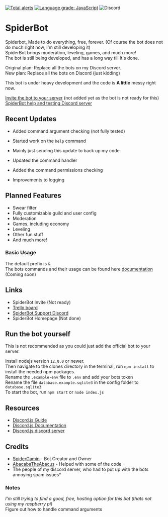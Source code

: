 [![Total alerts](https://img.shields.io/lgtm/alerts/g/SpiderBot-Code/SpiderBot-Code.svg?logo=lgtm&logoWidth=18)](https://lgtm.com/projects/g/SpiderBot-Code/SpiderBot-Code/alerts/)
[![Language grade: JavaScript](https://img.shields.io/lgtm/grade/javascript/g/SpiderBot-Code/SpiderBot-Code.svg?logo=lgtm&logoWidth=18)](https://lgtm.com/projects/g/SpiderBot-Code/SpiderBot-Code/context:javascript)
![Discord](https://img.shields.io/discord/728316562163105925?color=blue&label=Discord&logo=%7B%7Bl&logoColor=blue)
# SpiderBot
Spiderbot, Made to do everything, free, forever. (Of course the bot does not do much right now, I'm still developing it)  
SpiderBot brings moderation, leveling, games, and much more!  
The bot is still being developed, and has a long way till It's done.

Original plan: Replace all the bots on my Discord server.  
New plan: Replace all the bots on Discord (just kidding)

This bot is under heavy development and the code is **A little** messy right now.

[Invite the bot to your server]() (not added yet as the bot is not ready for this)  
[SpiderBot help and testing Discord server](https://discord.gg/6kFYJAP)

## Recent Updates
- Added command argument checking (not fully tested)
- Started work on the `help` command
- Mainly just sending this update to back up my code

- Updated the command handler
- Added the command permissions checking
- Improvements to logging

## Planned Features
- Swear filter
- Fully customizable guild and user config
- Moderation
- Games, including economy
- Leveling
- Other fun stuff
- And much more!

### Basic Usage
The default prefix is `&`  
The bots commands and their usage can be found here <a href="">documentation</a> (Coming soon)

## Links
- SpiderBot Invite (Not ready)
- [Trello board](https://trello.com/b/5VGBZZ64/spiderbot)
- [SpiderBot Support Discord](https://discord.gg/6kFYJAP)
- SpiderBot Homepage (Not done)


## Run the bot yourself
This is not recommended as you could just add the official bot to your server.  

Install nodejs version `12.0.0` or newer.  
Then navigate to the clones directory in the terminal, run `npm install` to install the needed npm packages.  
Rename the `.example-env` file to `.env` and add your bots token  
Rename the file `database.example.sqlite3` in the config folder to `database.sqlite3`  
To start the bot, run `npm start` or `node index.js`

## Resources
- [Discord.js Guide](https://discordjs.guide/)  
- [Discord.js Documentation](https://discord.js.org/?source=post_page---------------------------#/docs/main/stable/general/welcome)  
- [Discord.js discord server](https://discord.gg/bRCvFy9)

## Credits
- [SpiderGamin](https://github.com/SpiderGamin) - Bot Creator and Owner  
- [AbacabaTheAbacus](https://github.com/AbacabaTheAbacus) - Helped with some of the code
- The people of my discord server, who had to put up with the bots annoying spam issues*


### Notes
_I'm still trying to find a good, free, hosting option for this bot (thats not using my raspberry pi)_  
Figure out how to handle command arguments
